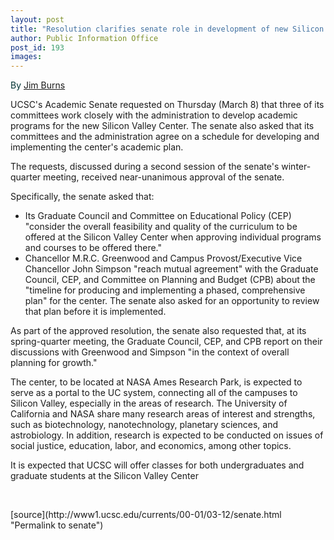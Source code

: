 ```yaml
---
layout: post
title: "Resolution clarifies senate role in development of new Silicon Valley Center"
author: Public Information Office
post_id: 193
images:
---
```


<p>
  <font color="#003333">By</font> <a href="mailto:jrburns@cats.ucsc.edu">Jim Burns</a>
</p>
<p>
  UCSC's Academic Senate requested on Thursday (March 8) that three of its committees work closely with the administration to develop academic programs for the new Silicon Valley Center. The senate also asked that its committees and the administration agree on a schedule for developing and implementing the center's academic plan.
</p>
<p>
  The requests, discussed during a second session of the senate's winter-quarter meeting, received near-unanimous approval of the senate.
</p>
<p>
  Specifically, the senate asked that:
</p>
<ul>
  <li>Its Graduate Council and Committee on Educational Policy (CEP) "consider the overall feasibility and quality of the curriculum to be offered at the Silicon Valley Center when approving individual programs and courses to be offered there."
  </li>
  <li>Chancellor M.R.C. Greenwood and Campus Provost/Executive Vice Chancellor John Simpson "reach mutual agreement" with the Graduate Council, CEP, and Committee on Planning and Budget (CPB) about the "timeline for producing and implementing a phased, comprehensive plan" for the center. The senate also asked for an opportunity to review that plan before it is implemented.
  </li>
</ul>
<p>
  As part of the approved resolution, the senate also requested that, at its spring-quarter meeting, the Graduate Council, CEP, and CPB report on their discussions with Greenwood and Simpson "in the context of overall planning for growth."
</p>
<p>
  The center, to be located at NASA Ames Research Park, is expected to serve as a portal to the UC system, connecting all of the campuses to Silicon Valley, especially in the areas of research. The University of California and NASA share many research areas of interest and strengths, such as biotechnology, nanotechnology, planetary sciences, and astrobiology. In addition, research is expected to be conducted on issues of social justice, education, labor, and economics, among other topics.
</p>
<p>
  It is expected that UCSC will offer classes for both undergraduates and graduate students at the Silicon Valley Center
</p>
<p>
  <br>

</p>
[source](http://www1.ucsc.edu/currents/00-01/03-12/senate.html "Permalink to senate")
